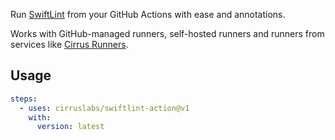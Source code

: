 Run [SwiftLint](https://github.com/realm/SwiftLint) from your GitHub Actions with ease and annotations.

Works with GitHub-managed runners, self-hosted runners and runners from services like [Cirrus Runners](https://cirrus-runners.app/).

## Usage

```yaml
steps:
  - uses: cirruslabs/swiftlint-action@v1
    with:
      version: latest
```
